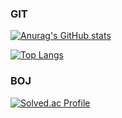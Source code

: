 
<!-- https://velog.io/@k00dj-19/Github-Readme-%EA%BE%B8%EB%AF%B8%EA%B8%B0-%EC%B4%9D%EC%A0%95%EB%A6%AC#%EC%99%84%EC%84%B1 -->

### GIT
[![Anurag's GitHub stats](https://github-readme-stats.vercel.app/api?username=k00dj-19&count_private=true&show_icons=true&theme=gruvbox)](https://github.com/anuraghazra/github-readme-stats)

[![Top Langs](https://github-readme-stats.vercel.app/api/top-langs/?username=k00dj-19&theme=gruvbox)](https://github.com/anuraghazra/github-readme-stats)

### BOJ
[![Solved.ac Profile](http://mazassumnida.wtf/api/generate_badge?boj=rlaehdwls120)](https://solved.ac/k00dj-19)<br/>
